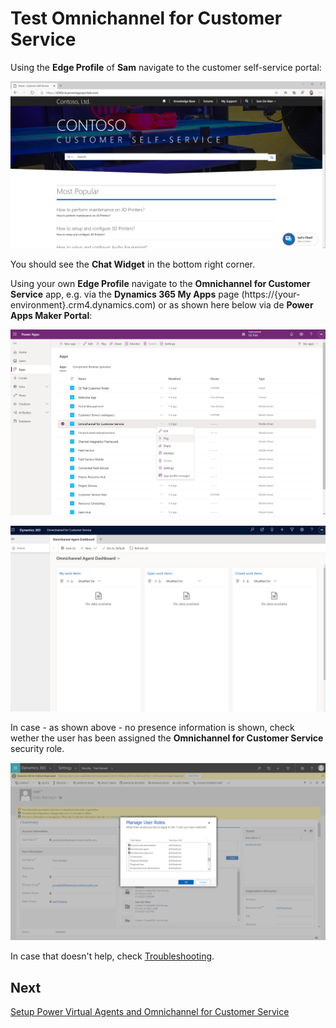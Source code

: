 # Test Omnichannel for Customer Service

Using the **Edge Profile** of **Sam** navigate to the customer self-service portal:

![omnichannel-portal-test](images/omnichannel-portal-test.png)

You should see the **Chat Widget** in the bottom right corner.

Using your own **Edge Profile** navigate to the **Omnichannel for Customer Service** app, e.g. via the **Dynamics 365 My Apps** page (https://{your-environment}.crm4.dynamics.com) or as shown here below via de **Power Apps Maker Portal**:

![omnichannel-power-apps-maker-portal-for-customer-service-app](images/omnichannel-power-apps-maker-portal-for-customer-service-app.png)

![omnichannel-for-customer-service-app-with-missing-presence](images/omnichannel-for-customer-service-app-with-missing-presence.png)

In case - as shown above - no presence information is shown, check wether the user has been assigned the **Omnichannel for Customer Service** security role.

![omnichannel-security-roles](images/omnichannel-security-roles.png)


In case that doesn't help, check [Troubleshooting](troubleshooting.md).

## Next

[Setup Power Virtual Agents and Omnichannel for Customer Service](Setup-Power-Virtual-Agents-and-Omnichannel-for-Customer-Service.md)